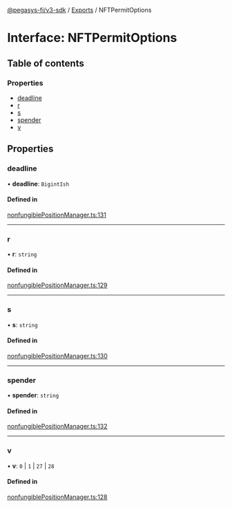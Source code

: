 [@pegasys-fi/v3-sdk](../README.md) / [Exports](../modules.md) / NFTPermitOptions

# Interface: NFTPermitOptions

## Table of contents

### Properties

- [deadline](NFTPermitOptions.md#deadline)
- [r](NFTPermitOptions.md#r)
- [s](NFTPermitOptions.md#s)
- [spender](NFTPermitOptions.md#spender)
- [v](NFTPermitOptions.md#v)

## Properties

### deadline

• **deadline**: `BigintIsh`

#### Defined in

[nonfungiblePositionManager.ts:131](https://github.com/Jingo-Finance/v3-sdk/blob/08a7c05/src/nonfungiblePositionManager.ts#L131)

___

### r

• **r**: `string`

#### Defined in

[nonfungiblePositionManager.ts:129](https://github.com/Jingo-Finance/v3-sdk/blob/08a7c05/src/nonfungiblePositionManager.ts#L129)

___

### s

• **s**: `string`

#### Defined in

[nonfungiblePositionManager.ts:130](https://github.com/Jingo-Finance/v3-sdk/blob/08a7c05/src/nonfungiblePositionManager.ts#L130)

___

### spender

• **spender**: `string`

#### Defined in

[nonfungiblePositionManager.ts:132](https://github.com/Jingo-Finance/v3-sdk/blob/08a7c05/src/nonfungiblePositionManager.ts#L132)

___

### v

• **v**: ``0`` \| ``1`` \| ``27`` \| ``28``

#### Defined in

[nonfungiblePositionManager.ts:128](https://github.com/Jingo-Finance/v3-sdk/blob/08a7c05/src/nonfungiblePositionManager.ts#L128)
